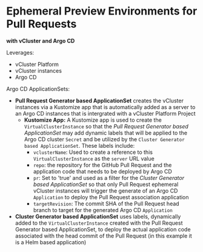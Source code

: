 # Ephemeral Preview Environments for Pull Requests 

**with vCluster and Argo CD**

Leverages:
- vCluster Platform
- vCluster instances
- Argo CD
  
Argo CD ApplicationSets:
- **Pull Request Generator based ApplicationSet** creates the vCluster instances via a Kustomize app that is automatically added as a server to an Argo CD instances that is intergrated with a vCluster Platform Project
  - **Kustomize App:** A Kustomize app is used to create the `VirtualClusterInstance` so that the *Pull Request Generator based ApplicationSet* may add dynamic labels that will be applied to the Argo CD cluster `Secret` and be utilized by the `Cluster Generator based ApplicationSet`. These labels include:
    - `vclusterName`: Used to create a reference to this `VirtualClusterInstance` as the `server` URL value
    - `repo`: the repository for the GitHub Pull Request and the application code that needs to be deployed by Argo CD
    - `pr`: Set to 'true' and used as a filter for the *Cluster Generator based ApplicationSet* so that only Pull Request ephemeral vCluster instances will trigger the generate of an Argo CD `Application` to deploy the Pull Request association application
    - `targetRevision`: The commit SHA of the Pull Request head branch to target for the generated Argo CD `Application`
- **Cluster Generator based ApplicationSet** uses labels, dynamically added to the `VirtualClusterInstance` created with the Pull Request Generator based ApplicationSet, to deploy the actual application code associated with the head commit of the Pull Request (in this example it is a Helm based application)

